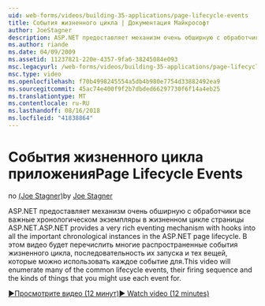 ```yaml
---
uid: web-forms/videos/building-35-applications/page-lifecycle-events
title: События жизненного цикла | Документация Майкрософт
author: JoeStagner
description: ASP.NET предоставляет механизм очень обширную с обработчики все важные хронологическом экземпляры в жизненном цикле страницы ASP.NET. В этом видео будет перечисления...
ms.author: riande
ms.date: 04/09/2009
ms.assetid: 11237821-220e-4357-9fa6-38245084e093
msc.legacyurl: /web-forms/videos/building-35-applications/page-lifecycle-events
msc.type: video
ms.openlocfilehash: f70b4998245554a5db4b980e7754d33882492ea9
ms.sourcegitcommit: 45ac74e400f9f2b7dbded66297730f6f14a4eb25
ms.translationtype: MT
ms.contentlocale: ru-RU
ms.lasthandoff: 08/16/2018
ms.locfileid: "41838864"
---
```

<a name="page-lifecycle-events"></a><span data-ttu-id="be041-104">События жизненного цикла приложения</span><span class="sxs-lookup"><span data-stu-id="be041-104">Page Lifecycle Events</span></span>
====================
<span data-ttu-id="be041-105">по [(Joe Stagner)](https://github.com/JoeStagner)</span><span class="sxs-lookup"><span data-stu-id="be041-105">by [Joe Stagner](https://github.com/JoeStagner)</span></span>

<span data-ttu-id="be041-106">ASP.NET предоставляет механизм очень обширную с обработчики все важные хронологическом экземпляры в жизненном цикле страницы ASP.NET.</span><span class="sxs-lookup"><span data-stu-id="be041-106">ASP.NET provides a very rich eventing mechanism with hooks into all the important chronological instances in the ASP.NET page lifecycle.</span></span> <span data-ttu-id="be041-107">В этом видео будет перечислить многие распространенные события жизненного цикла, последовательность их запуска и тех вещей, которые можно использовать каждое событие для.</span><span class="sxs-lookup"><span data-stu-id="be041-107">This video will enumerate many of the common lifecycle events, their firing sequence and the kinds of things that you might use each event for.</span></span>

[<span data-ttu-id="be041-108">&#9654;Просмотрите видео (12 минут)</span><span class="sxs-lookup"><span data-stu-id="be041-108">&#9654; Watch video (12 minutes)</span></span>](https://channel9.msdn.com/Blogs/ASP-NET-Site-Videos/page-lifecycle-events)
